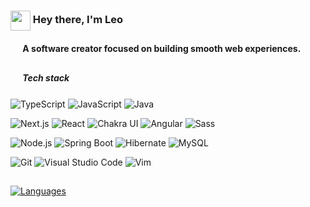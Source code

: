 <h3>
  <img src="https://user-images.githubusercontent.com/87744767/160494540-1b38acf7-62c3-47d8-83e8-28cdc55ad28d.gif" height="32px" align="center"/>
  Hey there, I'm Leo 
</h3>
<h4><img src="https://user-images.githubusercontent.com/87744767/160493598-bdd5768c-4027-4947-9186-31b86f96d3a0.gif" height="16px" align="center"/> A software creator focused on building smooth web experiences.</h4>

## 

<h5><img src="https://user-images.githubusercontent.com/87744767/160493876-6de34e53-f397-40aa-803d-9782280a10ca.gif" height="16px" align="center"/> <b>Tech stack</b></h5>

![TypeScript](https://img.shields.io/badge/-TypeScript-e8ebec?&logo=TypeScript&style=flat-square)
![JavaScript](https://img.shields.io/badge/-JavaScript-e8ebec?&logo=JavaScript&logoColor=dd9c25&style=flat-square)
![Java](https://img.shields.io/badge/-Java-e8ebec?&logo=java&logoColor=e01e23&style=flat-square)

![Next.js](https://img.shields.io/badge/-Next-e8ebec?&logo=nextdotjs&logoColor=222222&style=flat-square)
![React](https://img.shields.io/badge/-React-e8ebec?&logo=React&logoColor=189AB4&style=flat-square)
![Chakra UI](https://img.shields.io/badge/-Chakra%20UI-e8ebec?&logo=chakraui&style=flat-square)
![Angular](https://img.shields.io/badge/-Angular-e8ebec?&logo=Angular&logoColor=FF0000&style=flat-square)
![Sass](https://img.shields.io/badge/-Sass-e8ebec?&logo=sass&style=flat-square)

![Node.js](https://img.shields.io/badge/-Node-e8ebec?&logo=nodedotjs&style=flat-square)
![Spring Boot](https://img.shields.io/badge/-Spring%20Boot-e8ebec?&logo=springboot&style=flat-square)
![Hibernate](https://img.shields.io/badge/-Hibernate-e8ebec?&logo=hibernate&logoColor=b2a573&style=flat-square)
![MySQL](https://img.shields.io/badge/-MySQL-e8ebec?&logo=mysql&style=flat-square)

![Git](https://img.shields.io/badge/-Git-e8ebec?&logo=git&style=flat-square)
![Visual Studio Code](https://img.shields.io/badge/-Visual%20Studio%20Code-e8ebec?&logo=visualstudiocode&logoColor=36a2ee&style=flat-square)
![Vim](https://img.shields.io/badge/-Vim-e8ebec?&logo=vim&logoColor=019030&style=flat-square)

## 

[![Languages](https://github-readme-stats.vercel.app/api/top-langs/?username=lesrz&theme=graywhite&hide=html,css,scss&custom_title=Languages&langs_count=8&layout=compact)](https://github.com/anuraghazra/github-readme-stats)

